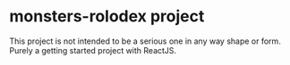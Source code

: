 # monsters-rolodex project

This project is not intended to be a serious one in any way shape or form. Purely a getting started project with ReactJS.
